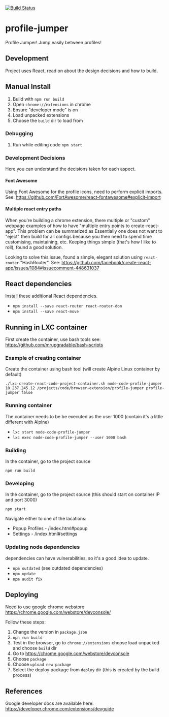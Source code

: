 
[![Build Status](https://travis-ci.org/profile-jumper/profile-jumper.svg?branch=master)](https://travis-ci.org/profile-jumper/profile-jumper)

# profile-jumper
Profile Jumper! Jump easily between profiles!

## Development
Project uses React, read on about the design decisions and how to build.

## Manual Install
1. Build with `npm run build`
2. Open `chrome://extensions` in chrome
3. Ensure "developer mode" is on
4. Load unpacked extensions
5. Choose the `build` dir to load from

### Debugging
1. Run while editing code `npm start`

### Development Decisions
Here you can understand the decisions taken for each aspect.

#### Font Awesome
Using Font Awesome for the profile icons, need to perform explicit imports.
See: https://github.com/FortAwesome/react-fontawesome#explicit-import

#### Multiple react entry paths
When you're building a chrome extension, there multiple or "custom" webpage examples of how to have "multiple entry points to create-react-app". This problem can be summarized as Essentially one does not want to "eject" then build for all configs because you then need to spend time customising, maintaining, etc. Keeping things simple (that's how I like to roll), found a good solution.

Looking to solve this issue, found a simple, elegant solution using ```react-router``` "HashRouter".
See: https://github.com/facebook/create-react-app/issues/1084#issuecomment-448631037

## React dependencies
Install these additional React dependencies.

* ```npm install --save react-router react-router-dom```
* ```npm install --save react-move```

## Running in LXC container
First create the container, use bash tools see: https://github.com/mrupgradable/bash-scripts

### Example of creating container
Create the container using bash tool (will create Alpine Linux container by default)

```./lxc-create-react-code-project-container.sh node-code-profile-jumper 10.237.245.12 /projects/code/browser-extension/profile-jumper profile-jumper false```

### Running container
The container needs to be be executed as the user 1000 (contain it's a little different with Alpine)

* ```lxc start node-code-profile-jumper```
* ```lxc exec node-code-profile-jumper --user 1000 bash```

### Building
In the container, go to the project source

`npm run build`

### Developing
In the container, go to the project source (this should start on container IP and port 3000)

```npm start```

Navigate either to one of the lacations:
* Popup Profiles - /index.html#popup
* Settings - /index.html#settings

### Updating node dependencies
dependencies can have vulnerabilities, so it's a good idea to update.

* `npm outdated` (see outdated dependencies)
* `npm update`
* `npm audit fix`

## Deploying
Need to use google chrome webstore https://chrome.google.com/webstore/devconsole/

Follow these steps:
1. Change the version in `package.json`
2. `npn run build`
3. Test in the browser, go to `chrome://extensions` choose load unpacked and choose `build` dir
4. Go to https://chrome.google.com/webstore/devconsole
5. Choose `package`
6. Choose `upload new package`
7. Select the deploy package from `deploy` dir (this is created by the build process)

## References
Google developer docs are available here:
https://developer.chrome.com/extensions/devguide
